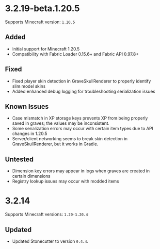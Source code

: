 # 3.2.19-beta.1.20.5

Supports Minecraft version: `1.20.5`

## Added
- Initial support for Minecraft 1.20.5
- Compatibility with Fabric Loader 0.15.6+ and Fabric API 0.97.8+

## Fixed
- Fixed player skin detection in GraveSkullRenderer to properly identify slim model skins
- Added enhanced debug logging for troubleshooting serialization issues

## Known Issues
- Case mismatch in XP storage keys prevents XP from being properly saved in graves; the values may be inconsistent.
- Some serialization errors may occur with certain item types due to API changes in 1.20.5
- Server/client networking seems to break skin detection in GraveSkullRenderer, but it works in Gradle.

## Untested
- Dimension key errors may appear in logs when graves are created in certain dimensions
- Registry lookup issues may occur with modded items

# 3.2.14

Supports Minecraft versions: `1.20-1.20.4`

## Updated
- Updated Stonecutter to version `0.4.4`.